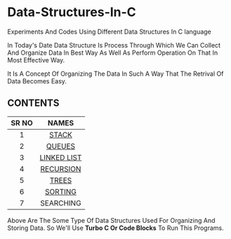 
# Data-Structures-In-C
Experiments And Codes Using Different Data Structures In C language

In Today's Date Data Structure Is Process Through Which We Can Collect And Organize Data In Best Way As Well As Perform Operation On That In Most Effective Way.

It Is A Concept Of Organizing The Data In Such A Way That The Retrival Of Data Becomes Easy.

## CONTENTS

| SR NO |   NAMES     |
| :---: |     :---:   |
|1      | [STACK](https://github.com/robin025/Data-Structures-In-C/tree/master/Stacks)       |
|2      | [QUEUES](https://github.com/robin025/Data-Structures-In-C/tree/master/QUEUES)      |
|3      | [LINKED LIST](https://github.com/robin025/Data-Structures-In-C/tree/master/Linked%20List) |
|4      | [RECURSION](https://github.com/robin025/Data-Structures-In-C/tree/master/Recursion)   |
|5      | [TREES](https://github.com/robin025/Data-Structures-In-C/tree/master/Trees)       |
|6      | [SORTING](https://github.com/robin025/Data-Structures-In-C/tree/master/Sorting)     |
|7      | SEARCHING   |

Above Are The Some Type Of Data Structures Used For Organizing And Storing Data.
So We'll Use **Turbo C Or Code Blocks** To Run This Programs.


